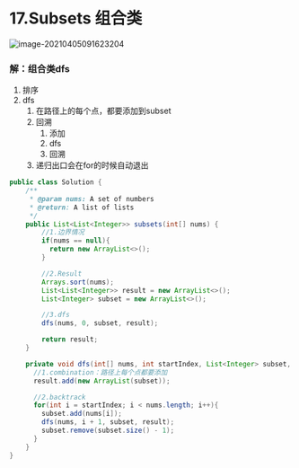 # 17.Subsets 组合类

![image-20210405091623204](https://raw.githubusercontent.com/TWDH/Leetcode-From-Zero/pictures/img/image-20210405091623204.png)

### 解：组合类dfs

1. 排序
2. dfs
   1. 在路径上的每个点，都要添加到subset
   2. 回溯
      1. 添加
      2. dfs
      3. 回溯
   3. 递归出口会在for的时候自动退出

```java
public class Solution {
    /**
     * @param nums: A set of numbers
     * @return: A list of lists
     */
    public List<List<Integer>> subsets(int[] nums) {
        //1.边界情况
        if(nums == null){
          return new ArrayList<>();
        }

        //2.Result
        Arrays.sort(nums);
        List<List<Integer>> result = new ArrayList<>();
        List<Integer> subset = new ArrayList<>();

        //3.dfs
        dfs(nums, 0, subset, result);

        return result;
    }

    private void dfs(int[] nums, int startIndex, List<Integer> subset, List<List<Integer>> result){
      //1.combination：路径上每个点都要添加
      result.add(new ArrayList(subset));

      //2.backtrack
      for(int i = startIndex; i < nums.length; i++){
        subset.add(nums[i]);
        dfs(nums, i + 1, subset, result);
        subset.remove(subset.size() - 1);
      }
    }
}
```




















